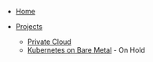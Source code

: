 - [Home](README.md)

- [Projects](projects.md)
  - [Private Cloud](private_cloud/index.md)
  - [Kubernetes on Bare Metal](k8s/index.md) - On Hold
  <!-- - [Finance @michaeldbianchi](https://finance.michaeldbianchi.com/finance) -->